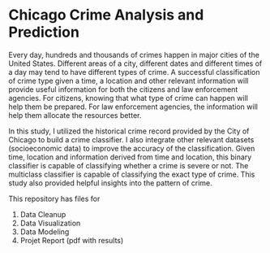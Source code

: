 # Chicago Crime Analysis and Prediction
Every day, hundreds and thousands of crimes happen in major cities of the United States. Different areas of a city, different dates and different times of a day may tend to have different types of crime. A successful classification of crime type given a time, a location and other relevant information will provide useful information for both the citizens and law enforcement agencies. For citizens, knowing that what type of crime can happen will help them be prepared. For law enforcement agencies, the information will help them allocate the resources better.

In this study, I utilized the historical crime record provided by the City of Chicago to build a crime classifier. I also integrate other relevant datasets (socioeconomic data) to improve the accuracy of the classification. Given time, location and information derived from time and location, this binary classifier is capable of classifying whether a crime is severe or not. The multiclass classifier is capable of classifying the exact type of crime. This study also provided helpful insights into the pattern of crime.

This repository has files for 
1. Data Cleanup
2. Data Visualization
3. Data Modeling
4. Projet Report (pdf with results)
